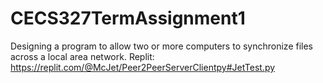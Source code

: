 # CECS327TermAssignment1
Designing a program to allow two or more computers to synchronize files across a local area network.
Replit: https://replit.com/@McJet/Peer2PeerServerClientpy#JetTest.py
